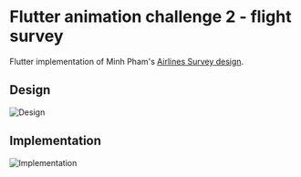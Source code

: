 # Flutter animation challenge 2 - flight survey

Flutter implementation of Minh Pham's [Airlines Survey design](https://dribbble.com/shots/5362972-Airlines-Survey).

## Design
![Design](https://user-images.githubusercontent.com/16286046/72802275-b1b71180-3c4b-11ea-89b4-1ea400254b7b.gif)

## Implementation
![Implementation](https://user-images.githubusercontent.com/16286046/72802272-afed4e00-3c4b-11ea-80f7-e98717babbb2.gif)

